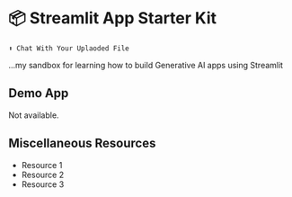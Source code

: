 # 📦 Streamlit App Starter Kit 
```
⬆️ Chat With Your Uplaoded File
```

...my sandbox for learning how to build Generative AI apps using Streamlit

## Demo App

Not available.

## Miscellaneous Resources

- Resource 1
- Resource 2
- Resource 3
